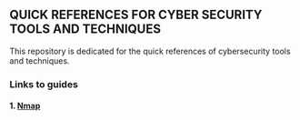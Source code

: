 ## QUICK REFERENCES FOR CYBER SECURITY TOOLS AND TECHNIQUES

This repository is dedicated for the quick references of cybersecurity tools and techniques.

### Links to guides

#### 1. [Nmap](nmap)
